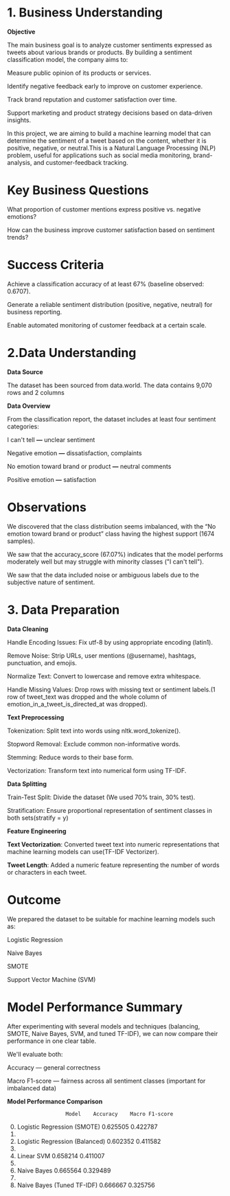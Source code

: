 # 1. Business Understanding

**Objective**

The main business goal is to analyze customer sentiments expressed as tweets about various brands or products. By building a sentiment classification model, the company aims to:

Measure public opinion of its products or services.

Identify negative feedback early to improve on customer experience.

Track brand reputation and customer satisfaction over time.

Support marketing and product strategy decisions based on data-driven insights.

In this project, we are aiming to build a machine learning model that can determine the sentiment of a tweet based on the content, whether it is positive, negative, or neutral.This is a Natural Language Processing (NLP) problem, useful for applications such as social media monitoring, brand-analysis, and customer-feedback tracking.

# Key Business Questions

What proportion of customer mentions express positive vs. negative emotions?

How can the business improve customer satisfaction based on sentiment trends?

# Success Criteria

Achieve a classification accuracy of at least 67% (baseline observed: 0.6707).

Generate a reliable sentiment distribution (positive, negative, neutral) for business reporting.

Enable automated monitoring of customer feedback at a certain scale.

# 2.Data Understanding

**Data Source**

The dataset has been sourced from data.world. The data contains 9,070 rows and 2 columns

**Data Overview**

From the classification report, the dataset includes at least four sentiment categories:

I can't tell **—** unclear sentiment

Negative emotion **—** dissatisfaction, complaints

No emotion toward brand or product **—** neutral comments

Positive emotion **—** satisfaction

# Observations
We discovered that the class distribution seems imbalanced, with the “No emotion toward brand or product” class having the highest support (1674 samples).

We saw that the accuracy_score (67.07%) indicates that the model performs moderately well but may struggle with minority classes ("I can't tell").

We saw that the data included noise or ambiguous labels due to the subjective nature of sentiment.

# 3. Data Preparation

**Data Cleaning**

Handle Encoding Issues: Fix utf-8 by using appropriate encoding (latin1).

Remove Noise: Strip URLs, user mentions (@username), hashtags, punctuation, and emojis.

Normalize Text: Convert to lowercase and remove extra whitespace.

Handle Missing Values: Drop rows with missing text or sentiment labels.(1 row of tweet_text was dropped and the whole column of emotion_in_a_tweet_is_directed_at was dropped).

**Text Preprocessing**

Tokenization: Split text into words using nltk.word_tokenize().

Stopword Removal: Exclude common non-informative words.

Stemming: Reduce words to their base form.

Vectorization: Transform text into numerical form using TF-IDF.

**Data Splitting**

Train-Test Split: Divide the dataset (We used 70% train, 30% test).

Stratification: Ensure proportional representation of sentiment classes in both sets(stratify = y)

**Feature Engineering**

**Text Vectorization**: Converted tweet text into numeric representations that machine learning models can use(TF-IDF Vectorizer).

**Tweet Length**: Added a numeric feature representing the number of words or characters in each tweet.

# **Outcome**
We prepared the dataset to be suitable for machine learning models such as:

Logistic Regression

Naive Bayes

SMOTE

Support Vector Machine (SVM)

# **Model Performance Summary**

After experimenting with several models and techniques (balancing, SMOTE, Naive Bayes, SVM, and tuned TF-IDF), we can now compare their performance in one clear table.

We'll evaluate both:

Accuracy — general correctness

Macro F1-score — fairness across all sentiment classes (important for imbalanced data)

**Model Performance Comparison**

 	                   Model	Accuracy	Macro F1-score
  
0. 	Logistic Regression (SMOTE)	0.625505	0.422787
1. 	
2. 	Logistic Regression (Balanced)	0.602352	0.411582
3. 	
4. 	Linear SVM	           0.658214	0.411007
5. 	
6. 	Naive Bayes           	0.665564	0.329489
7. 	
8.  Naive Bayes (Tuned TF-IDF)	0.666667	0.325756


